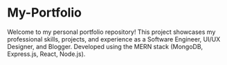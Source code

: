 # My-Portfolio
Welcome to my personal portfolio repository! This project showcases my professional skills, projects, and experience as a Software Engineer, UI/UX Designer, and Blogger. Developed using the MERN stack (MongoDB, Express.js, React, Node.js).
